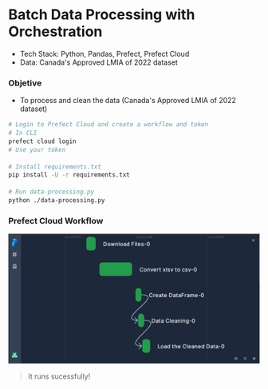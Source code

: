 # Batch Data Processing with Orchestration

* Tech Stack: Python, Pandas, Prefect, Prefect Cloud
* Data: Canada's Approved LMIA of 2022 dataset

### Objetive
* To process and clean the data (Canada's Approved LMIA of 2022 dataset)

```sh
# Login to Prefect Cloud and create a workflow and token
# In CLI
prefect cloud login
# Use your token

# Install requirements.txt
pip install -U -r requirements.txt

# Run data-processing.py
python ./data-processing.py
```

### Prefect Cloud Workflow
![](https://github.com/Mregojos/Batch-Data-Processing/blob/main/images/image.png)
> It runs sucessfully!

